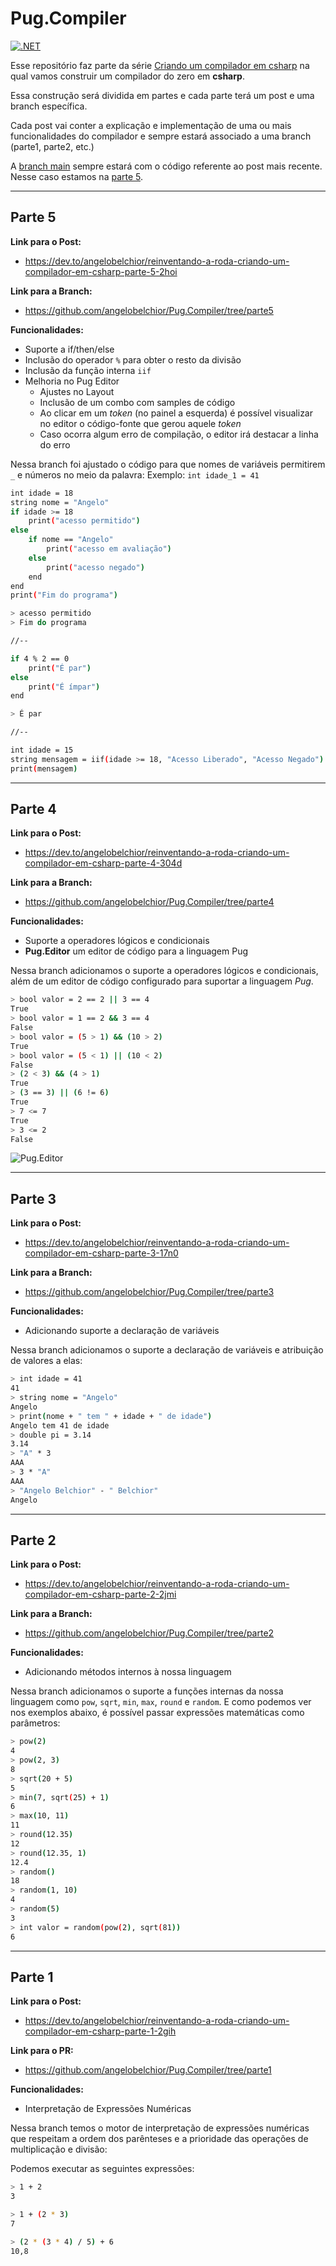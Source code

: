 # Pug.Compiler

[![.NET](https://github.com/angelobelchior/Pug.Compiler/actions/workflows/dotnet.yml/badge.svg)](https://github.com/angelobelchior/Pug.Compiler/actions/workflows/dotnet.yml)

Esse repositório faz parte da série [Criando um compilador em csharp](https://dev.to/angelobelchior/series/31549) na qual vamos construir um compilador do zero em **csharp**.

Essa construção será dividida em partes e cada parte terá um post e uma branch específica.

Cada post vai conter a explicação e implementação de uma ou mais funcionalidades do compilador e sempre estará associado a uma branch (parte1, parte2, etc.)


A [branch main](https://github.com/angelobelchior/Pug.Compiler) sempre estará com o código referente ao post mais recente. Nesse caso estamos na [parte 5](https://dev.to/angelobelchior/reinventando-a-roda-criando-um-compilador-em-csharp-parte-5-2hoi).

----

## Parte 5

**Link para o Post:**
- https://dev.to/angelobelchior/reinventando-a-roda-criando-um-compilador-em-csharp-parte-5-2hoi

**Link para a Branch:**
- https://github.com/angelobelchior/Pug.Compiler/tree/parte5

**Funcionalidades:**
- Suporte a if/then/else
- Inclusão do operador `%` para obter o resto da divisão 
- Inclusão da função interna `iif`
- Melhoria no Pug Editor
  - Ajustes no Layout
  - Inclusão de um combo com samples de código
  - Ao clicar em um _token_ (no painel a esquerda) é possível visualizar no editor o código-fonte que gerou aquele _token_
  - Caso ocorra algum erro de compilação, o editor irá destacar a linha do erro

Nessa branch foi ajustado o código para que nomes de variáveis permitirem `_` e números no meio da palavra: Exemplo: `int idade_1 = 41`

```bash
int idade = 18
string nome = "Angelo"
if idade >= 18
    print("acesso permitido")
else
    if nome == "Angelo"
        print("acesso em avaliação")
    else
        print("acesso negado")
    end
end
print("Fim do programa")

> acesso permitido
> Fim do programa

//--

if 4 % 2 == 0
    print("É par")
else
    print("É ímpar")
end

> É par

//--

int idade = 15
string mensagem = iif(idade >= 18, "Acesso Liberado", "Acesso Negado")
print(mensagem)
```
----

## Parte 4

**Link para o Post:**
- https://dev.to/angelobelchior/reinventando-a-roda-criando-um-compilador-em-csharp-parte-4-304d

**Link para a Branch:**
- https://github.com/angelobelchior/Pug.Compiler/tree/parte4

**Funcionalidades:**
- Suporte a operadores lógicos e condicionais
- **Pug.Editor** um editor de código para a linguagem Pug

Nessa branch adicionamos o suporte a operadores lógicos e condicionais, além de um editor de código configurado para suportar a linguagem _Pug_.

```bash
> bool valor = 2 == 2 || 3 == 4
True
> bool valor = 1 == 2 && 3 == 4
False
> bool valor = (5 > 1) && (10 > 2)
True
> bool valor = (5 < 1) || (10 < 2)
False
> (2 < 3) && (4 > 1)
True
> (3 == 3) || (6 != 6)
True
> 7 <= 7
True
> 3 <= 2
False
```

![Pug.Editor](https://media2.dev.to/dynamic/image/width=800%2Cheight=%2Cfit=scale-down%2Cgravity=auto%2Cformat=auto/https%3A%2F%2Fdev-to-uploads.s3.amazonaws.com%2Fuploads%2Farticles%2Fm58yef7jceq45qcenxen.png)

----

## Parte 3

**Link para o Post:**
- https://dev.to/angelobelchior/reinventando-a-roda-criando-um-compilador-em-csharp-parte-3-17n0

**Link para a Branch:**
- https://github.com/angelobelchior/Pug.Compiler/tree/parte3

**Funcionalidades:**
- Adicionando suporte a declaração de variáveis

Nessa branch adicionamos o suporte a declaração de variáveis e atribuição de valores a elas:

```bash
> int idade = 41
41
> string nome = "Angelo"
Angelo
> print(nome + " tem " + idade + " de idade")
Angelo tem 41 de idade
> double pi = 3.14
3.14
> "A" * 3
AAA
> 3 * "A"
AAA
> "Angelo Belchior" - " Belchior"
Angelo
```
----

## Parte 2

**Link para o Post:**
- https://dev.to/angelobelchior/reinventando-a-roda-criando-um-compilador-em-csharp-parte-2-2jmi

**Link para a Branch:**
- https://github.com/angelobelchior/Pug.Compiler/tree/parte2

**Funcionalidades:**
- Adicionando métodos internos à nossa linguagem

Nessa branch adicionamos o suporte a funções internas da nossa linguagem como `pow`, `sqrt`, `min`, `max`, `round` e `random`.
E como podemos ver nos exemplos abaixo, é possível passar expressões matemáticas como parâmetros:

```bash
> pow(2)
4
> pow(2, 3)
8
> sqrt(20 + 5)
5
> min(7, sqrt(25) + 1)
6
> max(10, 11)
11
> round(12.35)
12
> round(12.35, 1)
12.4
> random()
18
> random(1, 10)
4
> random(5)
3
> int valor = random(pow(2), sqrt(81))
6
```  
----

## Parte 1

**Link para o Post:**
- https://dev.to/angelobelchior/reinventando-a-roda-criando-um-compilador-em-csharp-parte-1-2gih

**Link para o PR:**
- https://github.com/angelobelchior/Pug.Compiler/tree/parte1

**Funcionalidades:**
- Interpretação de Expressões Numéricas

Nessa branch temos o motor de interpretação de expressões numéricas que respeitam a ordem dos parênteses e a prioridade das operações de multiplicação e divisão:

Podemos executar as seguintes expressões:

```bash
> 1 + 2
3

> 1 + (2 * 3)
7

> (2 * (3 * 4) / 5) + 6
10,8
```
